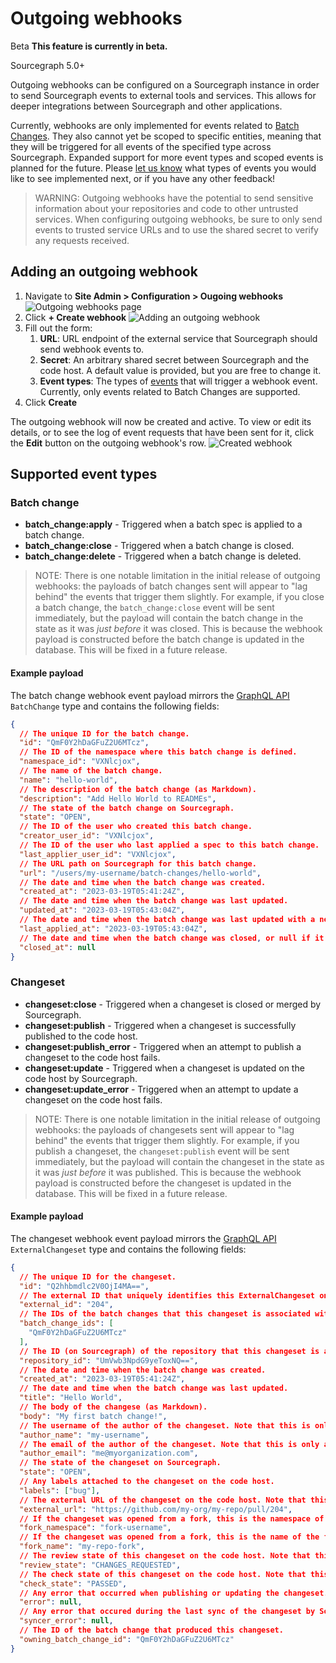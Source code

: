 # Outgoing webhooks

<aside class="beta">
<p>
<span class="badge badge-beta">Beta</span> <strong>This feature is currently in beta.</strong>
</p>
</aside>

<span class="badge badge-note">Sourcegraph 5.0+</span>

Outgoing webhooks can be configured on a Sourcegraph instance in order to send Sourcegraph events to external tools and services. This allows for deeper integrations between Sourcegraph and other applications.

Currently, webhooks are only implemented for events related to [Batch Changes](../../batch_changes/index.md). They also cannot yet be scoped to specific entities, meaning that they will be triggered for all events of the specified type across Sourcegraph. Expanded support for more event types and scoped events is planned for the future. Please [let us know](mailto:feedback@sourcegraph.com) what types of events you would like to see implemented next, or if you have any other feedback!

> WARNING: Outgoing webhooks have the potential to send sensitive information about your repositories and code to other untrusted services. When configuring outgoing webhooks, be sure to only send events to trusted service URLs and to use the shared secret to verify any requests received.

## Adding an outgoing webhook

1. Navigate to **Site Admin > Configuration > Ougoing webhooks**
   ![Outgoing webhooks page](https://storage.googleapis.com/sourcegraph-assets/docs/images/administration/config/webhooks/outgoing-webhooks-page.png)
1. Click **+ Create webhook**
   ![Adding an outgoing webhook](https://storage.googleapis.com/sourcegraph-assets/docs/images/administration/config/webhooks/adding-outgoing-webhook.png)
1. Fill out the form:
   1. **URL**: URL endpoint of the external service that Sourcegraph should send webhook events to.
   1. **Secret**: An arbitrary shared secret between Sourcegraph and the code host. A default value is provided, but you are free to change it.
   1. **Event types**: The types of [events](#supported-event-types) that will trigger a webhook event. Currently, only events related to Batch Changes are supported.
1. Click **Create**

The outgoing webhook will now be created and active. To view or edit its details, or to see the log of event requests that have been sent for it, click the **Edit** button on the outgoing webhook's row.
![Created webhook](https://storage.googleapis.com/sourcegraph-assets/docs/images/administration/config/webhooks/outgoing-webhook-details.png)

## Supported event types

### Batch change

- **batch_change:apply** - Triggered when a batch spec is applied to a batch change.
- **batch_change:close** - Triggered when a batch change is closed.
- **batch_change:delete** - Triggered when a batch change is deleted.

> NOTE: There is one notable limitation in the initial release of outgoing webhooks: the payloads of batch changes sent will appear to "lag behind" the events that trigger them slightly. For example, if you close a batch change, the `batch_change:close` event will be sent immediately, but the payload will contain the batch change in the state as it was _just before_ it was closed. This is because the webhook payload is constructed before the batch change is updated in the database. This will be fixed in a future release.

#### Example payload

The batch change webhook event payload mirrors the [GraphQL API](../../../api/graphql/index.md) `BatchChange` type and contains the following fields:

```json
{
  // The unique ID for the batch change.
  "id": "QmF0Y2hDaGFuZ2U6MTcz",
  // The ID of the namespace where this batch change is defined.
  "namespace_id": "VXNlcjox",
  // The name of the batch change.
  "name": "hello-world",
  // The description of the batch change (as Markdown).
  "description": "Add Hello World to READMEs",
  // The state of the batch change on Sourcegraph.
  "state": "OPEN",
  // The ID of the user who created this batch change.
  "creator_user_id": "VXNlcjox",
  // The ID of the user who last applied a spec to this batch change.
  "last_applier_user_id": "VXNlcjox",
  // The URL path on Sourcegraph for this batch change.
  "url": "/users/my-username/batch-changes/hello-world",
  // The date and time when the batch change was created.
  "created_at": "2023-03-19T05:41:24Z",
  // The date and time when the batch change was last updated.
  "updated_at": "2023-03-19T05:43:04Z",
  // The date and time when the batch change was last updated with a new spec.
  "last_applied_at": "2023-03-19T05:43:04Z",
  // The date and time when the batch change was closed, or null if it's still open.
  "closed_at": null
}
```

### Changeset

- **changeset:close** - Triggered when a changeset is closed or merged by Sourcegraph.
- **changeset:publish** - Triggered when a changeset is successfully published to the code host.
- **changeset:publish_error** - Triggered when an attempt to publish a changeset to the code host fails.
- **changeset:update** - Triggered when a changeset is updated on the code host by Sourcegraph.
- **changeset:update_error** - Triggered when an attempt to update a changeset on the code host fails.

> NOTE: There is one notable limitation in the initial release of outgoing webhooks: the payloads of changesets sent will appear to "lag behind" the events that trigger them slightly. For example, if you publish a changeset, the `changeset:publish` event will be sent immediately, but the payload will contain the changeset in the state as it was _just before_ it was published. This is because the webhook payload is constructed before the changeset is updated in the database. This will be fixed in a future release.

#### Example payload

The changeset webhook event payload mirrors the [GraphQL API](../../../api/graphql/index.md) `ExternalChangeset` type and contains the following fields:

```json
{
  // The unique ID for the changeset.
  "id": "Q2hhbmdlc2V0OjI4MA==",
  // The external ID that uniquely identifies this ExternalChangeset on the code host (e.g. the pull request number). Note that this is only available after the changeset has been published.
  "external_id": "204",
  // The IDs of the batch changes that this changeset is associated with.
  "batch_change_ids": [
    "QmF0Y2hDaGFuZ2U6MTcz"
  ],
  // The ID (on Sourcegraph) of the repository that this changeset is associated with.
  "repository_id": "UmVwb3NpdG9yeToxNQ==",
  // The date and time when the batch change was created.
  "created_at": "2023-03-19T05:41:24Z",
  // The date and time when the batch change was last updated.
  "title": "Hello World",
  // The body of the changese (as Markdown).
  "body": "My first batch change!",
  // The username of the author of the changeset. Note that this is only available after the changeset has been published and is not available on some code hosts.
  "author_name": "my-username",
  // The email of the author of the changeset. Note that this is only available after the changeset has been published and is not available on most code hosts.
  "author_email": "me@myorganization.com",
  // The state of the changeset on Sourcegraph.
  "state": "OPEN",
  // Any labels attached to the changeset on the code host.
  "labels": ["bug"],
  // The external URL of the changeset on the code host. Note that this is only available after the changeset has been published.
  "external_url": "https://github.com/my-org/my-repo/pull/204",
  // If the changeset was opened from a fork, this is the namespace of the fork on the code host.
  "fork_namespace": "fork-username",
  // If the changeset was opened from a fork, this is the name of the fork repository. Note that this is only available after the changeset has been published.
  "fork_name": "my-repo-fork",
  // The review state of this changeset on the code host. Note that this is only available after the changeset has been published.
  "review_state": "CHANGES_REQUESTED",
  // The check state of this changeset on the code host. Note that this is only available after the changeset has been published.
  "check_state": "PASSED",
  // Any error that occurred when publishing or updating the changeset.
  "error": null,
  // Any error that occured during the last sync of the changeset by Sourcegraph.
  "syncer_error": null,
  // The ID of the batch change that produced this changeset.
  "owning_batch_change_id": "QmF0Y2hDaGFuZ2U6MTcz"
}
